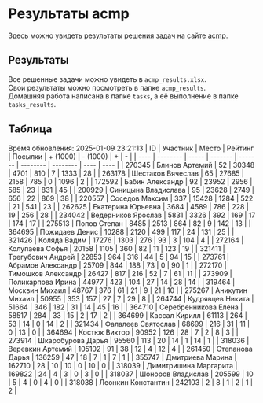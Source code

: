 # Результаты acmp
Здесь можно увидеть результаты решения задач на сайте [acmp](https://acmp.ru). 

## Результаты
Все решенные задачи можно увидеть в `acmp_results.xlsx`.   
Свои результаты можно посмотреть в папке `acmp_results`.  
Домашняя работа написана в папке `tasks`, а её выполнение в папке `tasks_results`.

## Таблица
Время обновления: 2025-01-09 23:21:13
| ID   | Участник | Место | Рейтинг | Посылки | + (1000) | - (1000) | +    | -    |
| ---- | -------- | ----- | ------- | ------- | -------- | -------- | ---- | ---- |
| 270345 | Блинов Артемий | 52 | 30348 | 4701 | 810 | 7 | 1333 | 28 |
| 263178 | Шестаков Вячеслав | 65 | 27685 | 2158 | 785 | 0 | 1096 | 2 |
| 172592 | Бабин Александр | 92 | 23952 | 2956 | 585 | 23 | 831 | 45 |
| 200929 | Синицына Владислава | 95 | 23628 | 2749 | 656 | 22 | 869 | 38 |
| 220557 | Соседов Максим | 337 | 15428 | 1284 | 522 | 21 | 541 | 23 |
| 262625 | Екатерина Юрьевна | 3684 | 4589 | 786 | 228 | 19 | 256 | 28 |
| 234042 | Ведерников Ярослав | 5831 | 3326 | 392 | 169 | 17 | 174 | 17 |
| 275513 | Попов Степан | 8485 | 2513 | 864 | 82 | 9 | 142 | 13 |
| 364695 | Пожидаев Денис | 10288 | 2120 | 499 | 117 | 24 | 131 | 25 |
| 321426 | Коляда Вадим | 17276 | 1303 | 276 | 93 | 3 | 104 | 4 |
| 272164 | Колупаева Софья | 20158 | 1105 | 360 | 82 | 11 | 123 | 19 |
| 321411 | Трегубович Андрей | 22853 | 964 | 316 | 44 | 5 | 94 | 15 |
| 273761 | Абрамов Александр | 25709 | 844 | 188 | 73 | 0 | 90 | 1 |
| 272170 | Тимошков Александр | 26427 | 817 | 216 | 52 | 7 | 61 | 11 |
| 273909 | Поликарпова Ирина | 44977 | 423 | 104 | 27 | 14 | 28 | 14 |
| 319464 | Москвин Михаил | 48767 | 376 | 61 | 21 | 9 | 21 | 10 |
| 275267 | Аникутин Михаил | 50955 | 353 | 157 | 27 | 7 | 29 | 8 |
| 264744 | Кудрявцев Никита | 51664 | 346 | 182 | 31 | 14 | 45 | 16 |
| 364710 | Серебренникова Елена | 58517 | 284 | 33 | 15 | 2 | 17 | 2 |
| 364699 | Кассал Кирилл | 61113 | 264 | 53 | 14 | 0 | 14 | 2 |
| 321434 | Фалалеев Святослав | 68699 | 216 | 31 | 11 | 0 | 13 | 0 |
| 364694 | Костюк Виктор | 90952 | 126 | 28 | 7 | 2 | 8 | 3 |
| 273914 | Шкаробурова Дарья | 95560 | 113 | 20 | 14 | 1 | 14 | 1 |
| 318036 | Веревкин Артемий | 105102 | 91 | 38 | 12 | 4 | 12 | 4 |
| 261450 | Степанова Дарья | 136259 | 47 | 18 | 7 | 1 | 7 | 1 |
| 355747 | Дмитриева Марина | 162710 | 28 | 10 | 10 | 0 | 10 | 0 |
| 318039 | Димитришина Маргарита | 169822 | 24 | 4 | 3 | 0 | 3 | 0 |
| 318037 | Шоноров Владислав | 205599 | 10 | 5 | 4 | 0 | 4 | 0 |
| 318038 | Леонкин Константин | 242103 | 2 | 8 | 1 | 2 | 1 | 2 |
